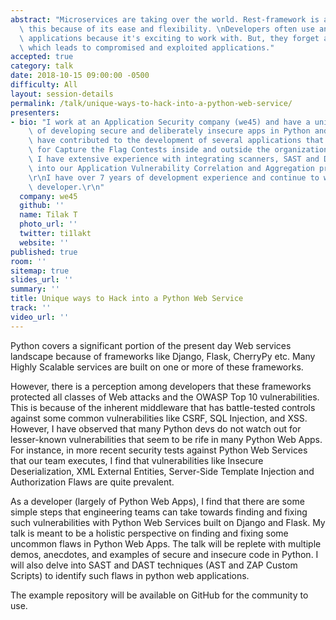 ```yaml
---
abstract: "Microservices are taking over the world. Rest-framework is accelerating\
  \ this because of its ease and flexibility. \nDevelopers often use and develop REST-based\
  \ applications because it's exciting to work with. But, they forget about security\
  \ which leads to compromised and exploited applications."
accepted: true
category: talk
date: 2018-10-15 09:00:00 -0500
difficulty: All
layout: session-details
permalink: /talk/unique-ways-to-hack-into-a-python-web-service/
presenters:
- bio: "I work at an Application Security company (we45) and have a unique perspective\
    \ of developing secure and deliberately insecure apps in Python and NodeJS. I\
    \ have contributed to the development of several applications that have been used\
    \ for Capture the Flag Contests inside and outside the organization. In addition,\
    \ I have extensive experience with integrating scanners, SAST and DAST toolsets\
    \ into our Application Vulnerability Correlation and Aggregation product. \r\n\
    \r\nI have over 7 years of development experience and continue to work as a full-stack\
    \ developer.\r\n"
  company: we45
  github: ''
  name: Tilak T
  photo_url: ''
  twitter: ti1lakt
  website: ''
published: true
room: ''
sitemap: true
slides_url: ''
summary: ''
title: Unique ways to Hack into a Python Web Service
track: ''
video_url: ''
---
```


Python covers a significant portion of the present day Web services landscape because of frameworks like Django, Flask, CherryPy etc. Many Highly Scalable services are built on one or more of these frameworks. 

However, there is a perception among developers that these frameworks protected all classes of Web attacks and the OWASP Top 10 vulnerabilities. This is because of the inherent middleware that has battle-tested controls against some common vulnerabilities like CSRF, SQL Injection, and XSS. However, I have observed that many Python devs do not watch out for lesser-known vulnerabilities that seem to be rife in many Python Web Apps. For instance, in more recent security tests against Python Web Services that our team executes, I find that vulnerabilities like Insecure Deserialization, XML External Entities, Server-Side Template Injection and Authorization Flaws are quite prevalent. 

As a developer (largely of Python Web Apps), I find that there are some simple steps that engineering teams can take towards finding and fixing such vulnerabilities with Python Web Services built on Django and Flask. My talk is meant to be a holistic perspective on finding and fixing some uncommon flaws in Python Web Apps. The talk will be replete with multiple demos, anecdotes, and examples of secure and insecure code in Python. I will also delve into SAST and DAST techniques (AST and ZAP Custom Scripts) to identify such flaws in python web applications.

The example repository will be available on GitHub for the community to use.
